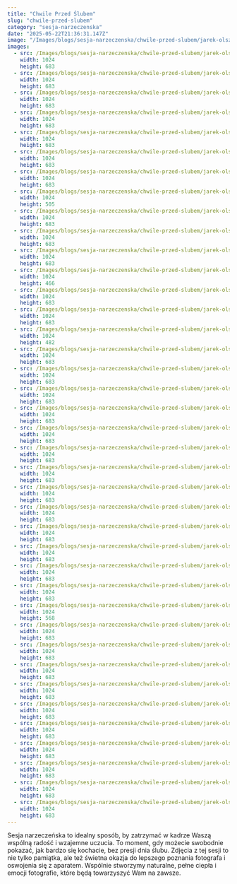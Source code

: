 ```yaml
---
title: "Chwile Przed Ślubem"
slug: "chwile-przed-slubem"
category: "sesja-narzeczenska"
date: "2025-05-22T21:36:31.147Z"
image: "/Images/blogs/sesja-narzeczenska/chwile-przed-slubem/jarek-olszewski-fotograf-sesja-narzeczenska-wilola-daniel-siedlce-mielnik11.webp"
images:
  - src: /Images/blogs/sesja-narzeczenska/chwile-przed-slubem/jarek-olszewski-fotograf-sesja-narzeczenska-wilola-daniel-siedlce-mielnik01.webp
    width: 1024
    height: 683
  - src: /Images/blogs/sesja-narzeczenska/chwile-przed-slubem/jarek-olszewski-fotograf-sesja-narzeczenska-wilola-daniel-siedlce-mielnik02.webp
    width: 1024
    height: 683
  - src: /Images/blogs/sesja-narzeczenska/chwile-przed-slubem/jarek-olszewski-fotograf-sesja-narzeczenska-wilola-daniel-siedlce-mielnik03.webp
    width: 1024
    height: 683
  - src: /Images/blogs/sesja-narzeczenska/chwile-przed-slubem/jarek-olszewski-fotograf-sesja-narzeczenska-wilola-daniel-siedlce-mielnik04.webp
    width: 1024
    height: 683
  - src: /Images/blogs/sesja-narzeczenska/chwile-przed-slubem/jarek-olszewski-fotograf-sesja-narzeczenska-wilola-daniel-siedlce-mielnik05.webp
    width: 1024
    height: 683
  - src: /Images/blogs/sesja-narzeczenska/chwile-przed-slubem/jarek-olszewski-fotograf-sesja-narzeczenska-wilola-daniel-siedlce-mielnik06.webp
    width: 1024
    height: 683
  - src: /Images/blogs/sesja-narzeczenska/chwile-przed-slubem/jarek-olszewski-fotograf-sesja-narzeczenska-wilola-daniel-siedlce-mielnik07.webp
    width: 1024
    height: 683
  - src: /Images/blogs/sesja-narzeczenska/chwile-przed-slubem/jarek-olszewski-fotograf-sesja-narzeczenska-wilola-daniel-siedlce-mielnik08.webp
    width: 1024
    height: 505
  - src: /Images/blogs/sesja-narzeczenska/chwile-przed-slubem/jarek-olszewski-fotograf-sesja-narzeczenska-wilola-daniel-siedlce-mielnik09.webp
    width: 1024
    height: 683
  - src: /Images/blogs/sesja-narzeczenska/chwile-przed-slubem/jarek-olszewski-fotograf-sesja-narzeczenska-wilola-daniel-siedlce-mielnik10.webp
    width: 1024
    height: 683
  - src: /Images/blogs/sesja-narzeczenska/chwile-przed-slubem/jarek-olszewski-fotograf-sesja-narzeczenska-wilola-daniel-siedlce-mielnik11.webp
    width: 1024
    height: 683
  - src: /Images/blogs/sesja-narzeczenska/chwile-przed-slubem/jarek-olszewski-fotograf-sesja-narzeczenska-wilola-daniel-siedlce-mielnik12.webp
    width: 1024
    height: 466
  - src: /Images/blogs/sesja-narzeczenska/chwile-przed-slubem/jarek-olszewski-fotograf-sesja-narzeczenska-wilola-daniel-siedlce-mielnik13.webp
    width: 1024
    height: 683
  - src: /Images/blogs/sesja-narzeczenska/chwile-przed-slubem/jarek-olszewski-fotograf-sesja-narzeczenska-wilola-daniel-siedlce-mielnik14.webp
    width: 1024
    height: 683
  - src: /Images/blogs/sesja-narzeczenska/chwile-przed-slubem/jarek-olszewski-fotograf-sesja-narzeczenska-wilola-daniel-siedlce-mielnik15.webp
    width: 1024
    height: 482
  - src: /Images/blogs/sesja-narzeczenska/chwile-przed-slubem/jarek-olszewski-fotograf-sesja-narzeczenska-wilola-daniel-siedlce-mielnik16.webp
    width: 1024
    height: 683
  - src: /Images/blogs/sesja-narzeczenska/chwile-przed-slubem/jarek-olszewski-fotograf-sesja-narzeczenska-wilola-daniel-siedlce-mielnik17.webp
    width: 1024
    height: 683
  - src: /Images/blogs/sesja-narzeczenska/chwile-przed-slubem/jarek-olszewski-fotograf-sesja-narzeczenska-wilola-daniel-siedlce-mielnik18.webp
    width: 1024
    height: 683
  - src: /Images/blogs/sesja-narzeczenska/chwile-przed-slubem/jarek-olszewski-fotograf-sesja-narzeczenska-wilola-daniel-siedlce-mielnik19.webp
    width: 1024
    height: 683
  - src: /Images/blogs/sesja-narzeczenska/chwile-przed-slubem/jarek-olszewski-fotograf-sesja-narzeczenska-wilola-daniel-siedlce-mielnik20.webp
    width: 1024
    height: 683
  - src: /Images/blogs/sesja-narzeczenska/chwile-przed-slubem/jarek-olszewski-fotograf-sesja-narzeczenska-wilola-daniel-siedlce-mielnik21.webp
    width: 1024
    height: 683
  - src: /Images/blogs/sesja-narzeczenska/chwile-przed-slubem/jarek-olszewski-fotograf-sesja-narzeczenska-wilola-daniel-siedlce-mielnik22.webp
    width: 1024
    height: 683
  - src: /Images/blogs/sesja-narzeczenska/chwile-przed-slubem/jarek-olszewski-fotograf-sesja-narzeczenska-wilola-daniel-siedlce-mielnik23.webp
    width: 1024
    height: 683
  - src: /Images/blogs/sesja-narzeczenska/chwile-przed-slubem/jarek-olszewski-fotograf-sesja-narzeczenska-wilola-daniel-siedlce-mielnik24.webp
    width: 1024
    height: 683
  - src: /Images/blogs/sesja-narzeczenska/chwile-przed-slubem/jarek-olszewski-fotograf-sesja-narzeczenska-wilola-daniel-siedlce-mielnik25.webp
    width: 1024
    height: 683
  - src: /Images/blogs/sesja-narzeczenska/chwile-przed-slubem/jarek-olszewski-fotograf-sesja-narzeczenska-wilola-daniel-siedlce-mielnik26.webp
    width: 1024
    height: 683
  - src: /Images/blogs/sesja-narzeczenska/chwile-przed-slubem/jarek-olszewski-fotograf-sesja-narzeczenska-wilola-daniel-siedlce-mielnik27.webp
    width: 1024
    height: 683
  - src: /Images/blogs/sesja-narzeczenska/chwile-przed-slubem/jarek-olszewski-fotograf-sesja-narzeczenska-wilola-daniel-siedlce-mielnik28.webp
    width: 1024
    height: 683
  - src: /Images/blogs/sesja-narzeczenska/chwile-przed-slubem/jarek-olszewski-fotograf-sesja-narzeczenska-wilola-daniel-siedlce-mielnik29.webp
    width: 1024
    height: 568
  - src: /Images/blogs/sesja-narzeczenska/chwile-przed-slubem/jarek-olszewski-fotograf-sesja-narzeczenska-wilola-daniel-siedlce-mielnik30.webp
    width: 1024
    height: 683
  - src: /Images/blogs/sesja-narzeczenska/chwile-przed-slubem/jarek-olszewski-fotograf-sesja-narzeczenska-wilola-daniel-siedlce-mielnik31.webp
    width: 1024
    height: 683
  - src: /Images/blogs/sesja-narzeczenska/chwile-przed-slubem/jarek-olszewski-fotograf-sesja-narzeczenska-wilola-daniel-siedlce-mielnik32.webp
    width: 1024
    height: 683
  - src: /Images/blogs/sesja-narzeczenska/chwile-przed-slubem/jarek-olszewski-fotograf-sesja-narzeczenska-wilola-daniel-siedlce-mielnik33.webp
    width: 1024
    height: 683
  - src: /Images/blogs/sesja-narzeczenska/chwile-przed-slubem/jarek-olszewski-fotograf-sesja-narzeczenska-wilola-daniel-siedlce-mielnik34.webp
    width: 1024
    height: 683
  - src: /Images/blogs/sesja-narzeczenska/chwile-przed-slubem/jarek-olszewski-fotograf-sesja-narzeczenska-wilola-daniel-siedlce-mielnik35.webp
    width: 1024
    height: 683
  - src: /Images/blogs/sesja-narzeczenska/chwile-przed-slubem/jarek-olszewski-fotograf-sesja-narzeczenska-wilola-daniel-siedlce-mielnik36.webp
    width: 1024
    height: 683
  - src: /Images/blogs/sesja-narzeczenska/chwile-przed-slubem/jarek-olszewski-fotograf-sesja-narzeczenska-wilola-daniel-siedlce-mielnik37.webp
    width: 1024
    height: 683
  - src: /Images/blogs/sesja-narzeczenska/chwile-przed-slubem/jarek-olszewski-fotograf-sesja-narzeczenska-wilola-daniel-siedlce-mielnik38.webp
    width: 1024
    height: 683
  - src: /Images/blogs/sesja-narzeczenska/chwile-przed-slubem/jarek-olszewski-fotograf-sesja-narzeczenska-wilola-daniel-siedlce-mielnik39.webp
    width: 1024
    height: 683
---
```


Sesja narzeczeńska to idealny sposób, by zatrzymać w kadrze Waszą wspólną radość i wzajemne uczucia. To moment, gdy możecie swobodnie pokazać, jak bardzo się kochacie, bez presji dnia ślubu. Zdjęcia z tej sesji to nie tylko pamiątka, ale też świetna okazja do lepszego poznania fotografa i oswojenia się z aparatem. Wspólnie stworzymy naturalne, pełne ciepła i emocji fotografie, które będą towarzyszyć Wam na zawsze.
